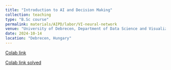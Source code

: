 ```yaml
---
title: "Introduction to AI and Decision Making"
collection: teaching
type: "B.Sc course"
permalink: materials/AIPD/labor/VI-neural-network
venue: "University of Debrecen, Department of Data Science and Visualization"
date: 2024-10-14
location: "Debrecen, Hungary"
---
```


[Colab link](https://colab.research.google.com/drive/1DKxfZDBEWUbzF92Rwah_X8UtlQqRqta6)

[Colab link solved]()